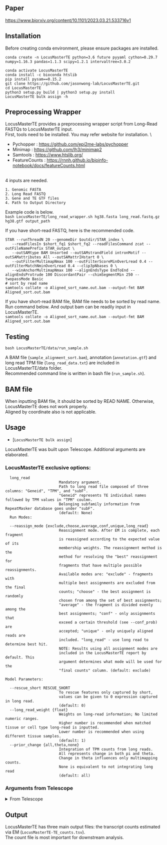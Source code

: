 ## Paper
https://www.biorxiv.org/content/10.1101/2023.03.21.533716v1

## Installation
Before creating conda environment, please ensure packages are installed.


```
conda create -n LocusMasterTE python=3.6 future pyyaml cython=0.29.7 numpy=1.16.3 pandas=1.1.3 scipy=1.2.1 intervaltree=3.0.2

conda activate LocusMasterTE 
conda install -c bioconda htslib
pip install pysam==0.15.2
git clone https://github.com/jasonwong-lab/LocusMasterTE.git
cd LocusMasterTE
python3 setup.py build | python3 setup.py install 
LocusMasterTE bulk assign -h
```
## Preprocessing Wrapper
LocusMasterTE provides a preprocessing wrapper script from Long-Read FASTQs to LocusMasterTE input. \
First, tools need to be installed. You may refer website for installation. \
* Pychopper : https://github.com/epi2me-labs/pychopper
* Minimap : https://github.com/lh3/minimap2
* Samtools : https://www.htslib.org/
* FeatureCounts : https://rnnh.github.io/bioinfo-notebook/docs/featureCounts.html

\
4 inputs are needed. 
```
1. Genomic FASTA
2. Long Read FASTQ
3. Gene and TE GTF files
4. Path to Output Directory
```
Example code is below. \
```bash LocusMasterTE/long_read_wrapper.sh hg38.fasta long_read.fastq.gz hg38.gtf output_path```

If you have short-read FASTQ, here is the recommended code.
```
STAR --runThreadN 20 --genomeDir $outdir/STAR_index \
   --readFilesIn $short_fq1 $short_fq2 --readFilesCommand zcat --outFileNamePrefix STAR_output \
   --outSAMtype BAM Unsorted --outSAMstrandField intronMotif --outSAMattributes All --outSAMattrIHstart 0 \
   --outFilterMultimapNmax 100 --outFilterScoreMinOverLread 0.4 --outFilterMatchNminOverLread 0.4 --clip3pNbases 0 \
   --winAnchorMultimapNmax 100 --alignEndsType EndToEnd --alignEndsProtrude 100 DiscordantPair --chimSegmentMin 250 --twopassMode Basic
# sort by read name
samtools collate -o Aligned_sort_name.out.bam --output-fmt BAM Aligned_sort.out.bam
```

If you have short-read BAM file, BAM file needs to be sorted by read name. 
Run command below. And output bam can be readily input in LocusMasterTE. \
```samtools collate -o Aligned_sort_name.out.bam --output-fmt BAM Aligned_sort.out.bam```

## Testing
```bash LocusMasterTE/data/run_sample.sh```

A BAM file (`sample_alignment_sort.bam`), annotation (`annotation.gtf`) and long read TPM file (`long_read_data.txt`) are included in
LocusMasterTE/data folder. \
Recommended command line is written in bash file (`run_sample.sh`).

## BAM file
When inputting BAM file, it should be sorted by READ NAME. Otherwise, LocusMasterTE does not work properly.<br />
Aligned by coordinate also is not applicable. 

## Usage
* [`LocusMasterTE bulk assign`]

LocusMasterTE was built upon Telescope. Additional arguments are elaborated.

### LocusMasterTE exclusive options:

```
  long_read
                        Mandatory argument. 
                        Path to long read file composed of three columns: "Geneid", "TPM", and "subF". 
                        "Geneid" represents TE individual names followed by TPM values in "TPM" coulmn. 
                        Belonging subfamily information from RepeatMasker database goes under "subF".
                        (default: None)
  Run Modes:

  --reassign_mode {exclude,choose,average,conf,unique,long_read}
                        Reassignment mode. After EM is complete, each fragment
                        is reassigned according to the expected value of its
                        membership weights. The reassignment method is the
                        method for resolving the "best" reassignment for
                        fragments that have multiple possible reassignments.
                        Available modes are: "exclude" - fragments with
                        multiple best assignments are excluded from the final
                        counts; "choose" - the best assignment is randomly
                        chosen from among the set of best assignments;
                        "average" - the fragment is divided evenly among the
                        best assignments; "conf" - only assignments that
                        exceed a certain threshold (see --conf_prob) are
                        accepted; "unique" - only uniquely aligned reads are
                        included. "long_read" - use long read to determine best hit.
                        NOTE: Results using all assignment modes are
                        included in the LocusMasterTE report by default. This
                        argument determines what mode will be used for the
                        "final counts" column. (default: exclude)

Model Parameters:

  --rescue_short RESCUE_SHORT
                        To rescue features only captured by short, 
                        values can be given to 0 expression captured in long read.
                        (default: 0)
  --long_read_weight {float}
                        Weights on long-read information; No limited numeric ranges.
                        Higher number is recommended when matched tissue or cell type long-read is inputted.
                        Lower number is recommended when using different tissue samples.
                        (default: 1)
  --prior_change {all,theta,none}
                        Integration of TPM counts from long reads. 
                        All represents change in both pi and theta.
                        Change in theta influences only multimapping counts.
                        None is equivalent to not integrating long read
                        (default: all)
```

### Arguments from Telescope
<details>
<summary>From Telescope</summary>

```
  samfile               Path to alignment file. Alignment file can be in SAM
                        or BAM format. File must be collated so that all
                        alignments for a read pair appear sequentially in the
                        file.
  gtffile               Path to annotation file (GTF format)
  --attribute ATTRIBUTE
                        GTF attribute that defines a transposable element
                        locus. GTF features that share the same value for
                        --attribute will be considered as part of the same
                        locus. (default: locus)
  --no_feature_key NO_FEATURE_KEY
                        Used internally to represent alignments. Must be
                        different from all other feature names. (default:
                        __no_feature)
  --tempdir TEMPDIR     Path to temporary directory. Temporary files will be
                        stored here. Default uses python tempfile package to
                        create the temporary directory. (default: None)

Reporting Options:

  --quiet               Silence (most) output. (default: False)
  --debug               Print debug messages. (default: False)
  --logfile LOGFILE     Log output to this file. (default: None)
  --outdir OUTDIR       Output directory. (default: .)
  --exp_tag EXP_TAG     Experiment tag (default: telescope)
  --updated_sam         Generate an updated alignment file. (default: False)
  
  Run Modes:
  --conf_prob CONF_PROB
                        Minimum probability for high confidence assignment.
                        (default: 0.9)
  --overlap_mode {threshold,intersection-strict,union}
                        Overlap mode. The method used to determine whether a
                        fragment overlaps feature. (default: threshold)
  --overlap_threshold OVERLAP_THRESHOLD
                        Fraction of fragment that must be contained within a
                        feature to be assigned to that locus. Ignored if
                        --overlap_method is not "threshold". (default: 0.2)
  --annotation_class {intervaltree,htseq}
                        Annotation class to use for finding overlaps. Both
                        htseq and intervaltree appear to yield identical
                        results. Performance differences are TBD. (default:
                        intervaltree)                    
  --stranded_mode {None, RF, R, FR, F}
                        Options for considering feature strand when assigning reads. 
                        If None, for each feature in the annotation, returns counts 
                        for the positive strand and negative strand. If not None, 
                        this argument specifies the orientation of paired end reads 
                        (RF - read 1 reverse strand, read 2 forward strand) and
                        single end reads (F - forward strand) with respect to the 
                        generating transcript. (default: None)
Model Parameters:

  --pi_prior PI_PRIOR   Prior on π. Equivalent to adding n unique reads.
                        (default: 0)
  --theta_prior THETA_PRIOR
                        Prior on θ. Equivalent to adding n non-unique reads.
                        (default: 200000)
  --em_epsilon EM_EPSILON
                        EM Algorithm Epsilon cutoff (default: 1e-7)
  --max_iter MAX_ITER   EM Algorithm maximum iterations (default: 100)
  --use_likelihood      Use difference in log-likelihood as convergence
                        criteria. (default: False)
  --skip_em             Exits after loading alignment and saving checkpoint
                        file. (default: False)
```       
</details>

## Output

LocusMasterTE has three main output files: the transcript counts estimated via EM (`LocusMasterTE-TE_counts.tsv`).\
The count file is most important for downstream analysis.
